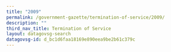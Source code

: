 ```yaml
---
title: "2009"
permalink: /government-gazette/termination-of-service/2009/
description: ""
third_nav_title: Termination of Service
layout: datagovsg-search
datagovsg-id: d_bc1d6faa18169e890eea9be2b61c379c
---
```

